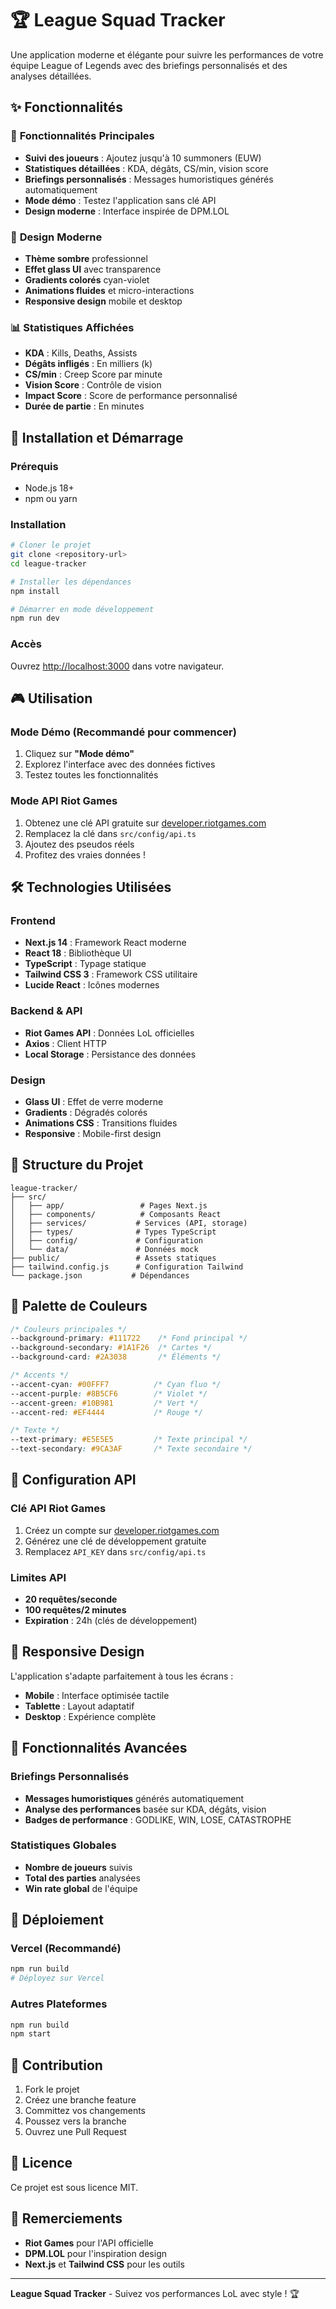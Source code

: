 # 🏆 League Squad Tracker

Une application moderne et élégante pour suivre les performances de votre équipe League of Legends avec des briefings personnalisés et des analyses détaillées.

## ✨ Fonctionnalités

### 🎯 **Fonctionnalités Principales**
- **Suivi des joueurs** : Ajoutez jusqu'à 10 summoners (EUW)
- **Statistiques détaillées** : KDA, dégâts, CS/min, vision score
- **Briefings personnalisés** : Messages humoristiques générés automatiquement
- **Mode démo** : Testez l'application sans clé API
- **Design moderne** : Interface inspirée de DPM.LOL

### 🎨 **Design Moderne**
- **Thème sombre** professionnel
- **Effet glass UI** avec transparence
- **Gradients colorés** cyan-violet
- **Animations fluides** et micro-interactions
- **Responsive design** mobile et desktop

### 📊 **Statistiques Affichées**
- **KDA** : Kills, Deaths, Assists
- **Dégâts infligés** : En milliers (k)
- **CS/min** : Creep Score par minute
- **Vision Score** : Contrôle de vision
- **Impact Score** : Score de performance personnalisé
- **Durée de partie** : En minutes

## 🚀 Installation et Démarrage

### Prérequis
- Node.js 18+ 
- npm ou yarn

### Installation
```bash
# Cloner le projet
git clone <repository-url>
cd league-tracker

# Installer les dépendances
npm install

# Démarrer en mode développement
npm run dev
```

### Accès
Ouvrez [http://localhost:3000](http://localhost:3000) dans votre navigateur.

## 🎮 Utilisation

### Mode Démo (Recommandé pour commencer)
1. Cliquez sur **"Mode démo"**
2. Explorez l'interface avec des données fictives
3. Testez toutes les fonctionnalités

### Mode API Riot Games
1. Obtenez une clé API gratuite sur [developer.riotgames.com](https://developer.riotgames.com/)
2. Remplacez la clé dans `src/config/api.ts`
3. Ajoutez des pseudos réels
4. Profitez des vraies données !

## 🛠️ Technologies Utilisées

### Frontend
- **Next.js 14** : Framework React moderne
- **React 18** : Bibliothèque UI
- **TypeScript** : Typage statique
- **Tailwind CSS 3** : Framework CSS utilitaire
- **Lucide React** : Icônes modernes

### Backend & API
- **Riot Games API** : Données LoL officielles
- **Axios** : Client HTTP
- **Local Storage** : Persistance des données

### Design
- **Glass UI** : Effet de verre moderne
- **Gradients** : Dégradés colorés
- **Animations CSS** : Transitions fluides
- **Responsive** : Mobile-first design

## 📁 Structure du Projet

```
league-tracker/
├── src/
│   ├── app/                 # Pages Next.js
│   ├── components/          # Composants React
│   ├── services/           # Services (API, storage)
│   ├── types/              # Types TypeScript
│   ├── config/             # Configuration
│   └── data/               # Données mock
├── public/                 # Assets statiques
├── tailwind.config.js      # Configuration Tailwind
└── package.json           # Dépendances
```

## 🎨 Palette de Couleurs

```css
/* Couleurs principales */
--background-primary: #111722    /* Fond principal */
--background-secondary: #1A1F26  /* Cartes */
--background-card: #2A3038       /* Éléments */

/* Accents */
--accent-cyan: #00FFF7          /* Cyan fluo */
--accent-purple: #8B5CF6        /* Violet */
--accent-green: #10B981         /* Vert */
--accent-red: #EF4444           /* Rouge */

/* Texte */
--text-primary: #E5E5E5         /* Texte principal */
--text-secondary: #9CA3AF       /* Texte secondaire */
```

## 🔧 Configuration API

### Clé API Riot Games
1. Créez un compte sur [developer.riotgames.com](https://developer.riotgames.com/)
2. Générez une clé de développement gratuite
3. Remplacez `API_KEY` dans `src/config/api.ts`

### Limites API
- **20 requêtes/seconde**
- **100 requêtes/2 minutes**
- **Expiration** : 24h (clés de développement)

## 📱 Responsive Design

L'application s'adapte parfaitement à tous les écrans :
- **Mobile** : Interface optimisée tactile
- **Tablette** : Layout adaptatif
- **Desktop** : Expérience complète

## 🎯 Fonctionnalités Avancées

### Briefings Personnalisés
- **Messages humoristiques** générés automatiquement
- **Analyse des performances** basée sur KDA, dégâts, vision
- **Badges de performance** : GODLIKE, WIN, LOSE, CATASTROPHE

### Statistiques Globales
- **Nombre de joueurs** suivis
- **Total des parties** analysées
- **Win rate global** de l'équipe

## 🚀 Déploiement

### Vercel (Recommandé)
```bash
npm run build
# Déployez sur Vercel
```

### Autres Plateformes
```bash
npm run build
npm start
```

## 🤝 Contribution

1. Fork le projet
2. Créez une branche feature
3. Committez vos changements
4. Poussez vers la branche
5. Ouvrez une Pull Request

## 📄 Licence

Ce projet est sous licence MIT.

## 🙏 Remerciements

- **Riot Games** pour l'API officielle
- **DPM.LOL** pour l'inspiration design
- **Next.js** et **Tailwind CSS** pour les outils

---

**League Squad Tracker** - Suivez vos performances LoL avec style ! 🏆
